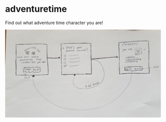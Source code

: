 # adventuretime
Find out what adventure time character you are!

![Adventure Time storyboard](/advtimestoryboard.jpg)
